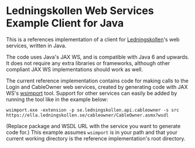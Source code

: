 Ledningskollen Web Services Example Client for Java
===================================================

This is a references implementation of a client for
[Ledningskollen](http://www.ledningskollen.se)'s web services, written in Java.

The code uses Java's JAX WS, and is compatible with Java 6 and upwards. It does
not require any extra libraries or frameworks, although other compliant JAX WS
implementations should work as well.

The current reference implementation contains code for making calls to the
Login and CableOwner web services, created by generating code with JAX WS's
[wsimport](http://docs.oracle.com/javase/6/docs/technotes/tools/share/wsimport.html)
tool. Support for other services can easily be added by running the tool
like in the example below:

    wsimport.exe -extension -p se.ledningskollen.api.cableowner -s src https://ella.ledningskollen.se/cableowner/CableOwner.asmx?wsdl

(Replace package and WSDL URL with the service you want to generate code for.)
This example assumes `wsimport` is in your path and that your current working
directory is the reference implementation's root directory.
